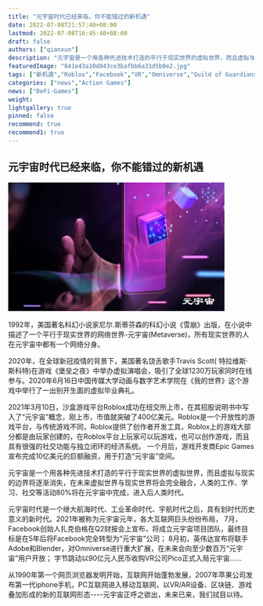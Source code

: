 ```yaml
---
title: "元宇宙时代已经来临，你不能错过的新机遇"
date: 2022-07-08T21:57:40+08:00
lastmod: 2022-07-08T16:45:40+08:00
draft: false
authors: ["qianxun"]
description: "元宇宙是一个用各种先进技术打造的平行于现实世界的虚拟世界，而且虚拟与现实的边界将逐渐消失，在未来虚拟世界与现实世界将会完全融合，人类的工作、学习、社交等活动80%将在元宇宙中完成，进入后人类时代。"
featuredImage: "841e43a10d843ce3bafbb6a31d5b0e2.jpg"
tags: ["新机遇","Roblox","Facebook","VR","Omniverse","Guild of Guardians","mobile games"]
categories: ["news","Action Games"]
news: ["DeFi-Games"]
weight: 
lightgallery: true
pinned: false
recommend: true
recommend1: true
---
```


## 元宇宙时代已经来临，你不能错过的新机遇

![](841e43a10d843ce3bafbb6a31d5b0e2.jpg)

1992年，美国著名科幻小说家尼尔.斯蒂芬森的科幻小说《雪崩》出版，在小说中描述了一个平行于现实世界的网络世界-元宇宙(Metaverse)，所有现实世界的人在元宇宙中都有一个网络分身。

2020年，在全球新冠疫情的背景下，美国著名饶舌歌手Travis Scott( 特拉维斯·斯科特)在游戏《堡垒之夜》中举办虚拟演唱会，吸引了全球1230万玩家同时在线参与。2020年6月16日中国传媒大学动画与数字艺术学院在《我的世界》这个游戏中举行了一出别开生面的虚拟毕业典礼。

2021年3月10日，沙盒游戏平台Roblox成功在纽交所上市，在其招股说明书中写入了“元宇宙”概念，刚上市，市值就突破了400亿美元。Roblox是一个开放性的游戏平台，与传统游戏不同，Roblox提供了创作者开发工具，Roblox上的游戏大部分都是由玩家创建的，在Roblox平台上玩家可以玩游戏，也可以创作游戏，而且具有很强的社交功能与独立闭环的经济系统。 一个月后，游戏开发商Epic Games宣布完成10亿美元的巨额融资，用于打造“元宇宙”空间。

元宇宙是一个用各种先进技术打造的平行于现实世界的虚拟世界，而且虚拟与现实的边界将逐渐消失，在未来虚拟世界与现实世界将会完全融合，人类的工作、学习、社交等活动80%将在元宇宙中完成，进入后人类时代。

元宇宙时代是一个继大航海时代、工业革命时代、宇航时代之后，具有划时代历史意义的新时代。2021年被称为元宇宙元年，各大互联网巨头纷纷布局， 7月，Facebook创始人扎克伯格在Q2财报会上宣布，将成立元宇宙项目团队，最终目标是在5年后将Facebook完全转型为“元宇宙”公司； 8月初，英伟达宣布将联手Adobe和Blender，对Omniverse进行重大扩展，在未来会向至少数百万“元宇宙”用户开放； 字节跳动以90亿元人民币收购VR公司Pico正式入局元宇宙......

从1990年第一个网页浏览器发明开始，互联网开始蓬勃发展，2007年苹果公司发布第一代iphone手机，PC互联网进入移动互联网，以VR/AR设备、区块链、游戏叠加形成的新的互联网形态----元宇宙正呼之欲出，未来已来，我们拭目以待。